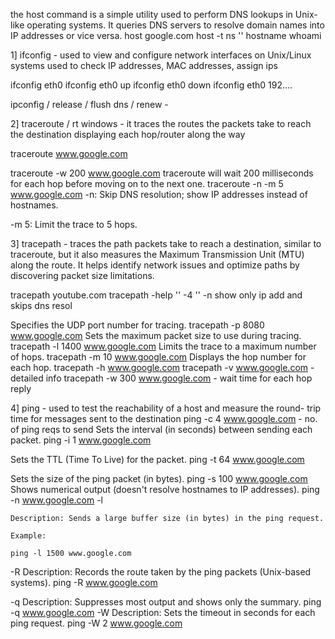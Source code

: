 the host command is a simple utility used to perform DNS lookups in Unix-like
operating systems. It queries DNS servers to resolve domain names into IP
addresses or vice versa. 
host google.com
host -t ns '' 
hostname
whoami 






1] ifconfig -  used to view and configure network interfaces on Unix/Linux systems 
 used to check IP addresses, MAC addresses, assign ips

 ifconfig eth0
 ifconfig eth0 up
 ifconfig eth0 down 
 ifconfig eth0 192.... 

 ipconfig / release / flush dns / renew - 

2]  traceroute / rt windows -  it traces the routes the packets take to reach the destination 
displaying each hop/router along the way 

traceroute  www.google.com

traceroute -w 200 www.google.com
traceroute will wait 200 milliseconds for each hop before moving on to the next one.
traceroute -n -m 5 www.google.com
-n: Skip DNS resolution; show IP addresses instead of hostnames.

-m 5: Limit the trace to 5 hops.

3] tracepath -  traces the path packets take to
reach a destination, similar to traceroute, but it also measures the Maximum
Transmission Unit (MTU) along the route. It helps identify network issues and
optimize paths by discovering packet size limitations.

tracepath youtube.com
tracepath -help 
'' -4
'' -n show only ip add and skips dns resol 

 Specifies the UDP port number for tracing.
tracepath -p 8080 www.google.com 
Sets the maximum packet size to use during tracing.
tracepath -l 1400 www.google.com
 Limits the trace to a maximum number of hops.
tracepath -m 10 www.google.com
Displays the hop number for each hop.
tracepath -h www.google.com
tracepath -v www.google.com - detailed info 
tracepath -w 300 www.google.com - wait time for each hop reply 

4] ping  -  used to test the reachability of a host and measure the round-
trip time for messages sent to the destination
ping -c 4 www.google.com - no. of ping reqs to send 
 Sets the interval (in seconds) between sending each packet.
ping -i 1 www.google.com

 Sets the TTL (Time To Live) for the packet.
ping -t 64 www.google.com

Sets the size of the ping packet (in bytes).
ping -s 100 www.google.com
Shows numerical output (doesn't resolve hostnames to IP addresses).
ping -n www.google.com 
-l

    Description: Sends a large buffer size (in bytes) in the ping request.

    Example:

    ping -l 1500 www.google.com
-R
    Description: Records the route taken by the ping packets (Unix-based systems).
   ping -R www.google.com

-q
    Description: Suppresses most output and shows only the summary.
    ping -q www.google.com
-W
    Description: Sets the timeout in seconds for each ping request.
ping -W 2 www.google.com
